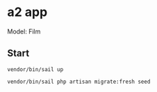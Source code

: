 # a2 app

Model: Film

## Start

`vendor/bin/sail up`

`vendor/bin/sail php artisan migrate:fresh seed`
